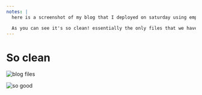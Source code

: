 ```yaml
---
notes: |
  here is a screenshot of my blog that I deployed on saturday using empress-blog and bottled ember

  As you can see it's so clean! essentially the only files that we have left are the markdown files that represent real actual content. There are still a few things to do to make this a tiny bit better but I'm very happy with it. There is a big psycological difference between having a little bit of a host ember app hanging around and having *nothing*
---
```


# So clean


![blog files](/blog-after-big.png)

![so good](/so-good.png) <!-- .element class="fragment" style="position: absolute; bottom: 50px;" -->
